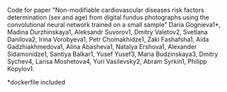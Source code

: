 Code for paper "Non-modifiable cardiovascular diseases risk factors determination (sex and age) from digital fundus photographs using the convolutional neural network trained on a small sample" Daria Gognieva1*, Madina Durzhinskaya1, Aleksandr Suvorov1, Dmitry Valetov2, Svetlana Danilova2, Irina Vorobyeva1, Petr Chomakhidze1, Zaki Fashafsha1, Aida Gadzhiakhmedova1, Alina Abasheva1, Natalya Ershova1, Alexander Sidamonidze1, Santiya Balkar1, Yusef Yusef3, Maria Budzinskaya3, Dmitry Sychev4, Larisa Moshetova4, Yuri Vasilevsky2, Abram Syrkin1, Philipp Kopylov1.


*dockerfile included
